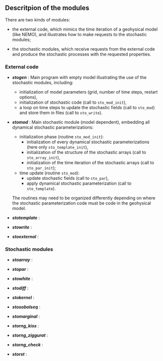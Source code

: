 ## Descritpion of the modules

There are two kinds of modules:

- the external code, which mimics the time iteration of a geohysical model (like NEMO),
and illustrates how to make requests to the stochastic modules;

- the stochastic modules, which receive requests from the external code
and produce the stochastic processes with the requested properties.

### External code

- **_stogen_** :
    Main program with empty model illustrating the use of the stochastic modules, including:
    - initialization of model parameters (grid, number of time steps, restart options),
    - initialization of stochastic code (call to `sto_mod_init`),
    - a loop on time steps to update the stochastic fields (call to `sto_mod`)
      and store them in files (call to `sto_write`).

- **_stomod_** :
    Main stochastic module (model dependent),
    embedding all dynamical stochastic parameterizations:
    - initialization phase (routine `sto_mod_init`):
      - initialization of every dynamical stochastic parameterizations (here only `sto_template_init`),
      - initialization of the structure of the stochastic arrays (call to `sto_array_init`),
      - initialization of the time iteration of the stochastic arrays (call to `sto_par_init`);
    - time update (routine `sto_mod`):
      - update stochastic fields (call to `sto_par`),
      - apply dynamical stochastic parameterization (call to `sto_template`).

    The routines may need to be organized differently depending on
    where the stochastic parameterization code must be code in the geohysical model.
    
- **_stotemplate_** :

- **_stowrite_** :

- **_stoexternal_** :

### Stochastic modules

- **_stoarray_** :

- **_stopar_** :

- **_stowhite_** :

- **_stodiff_** :

- **_stokernel_** :

- **_stosobolseq_** :

- **_stomarginal_** :

- **_storng_kiss_** :

- **_storng_ziggurat_** :

- **_storng_check_** :

- **_storst_** :
